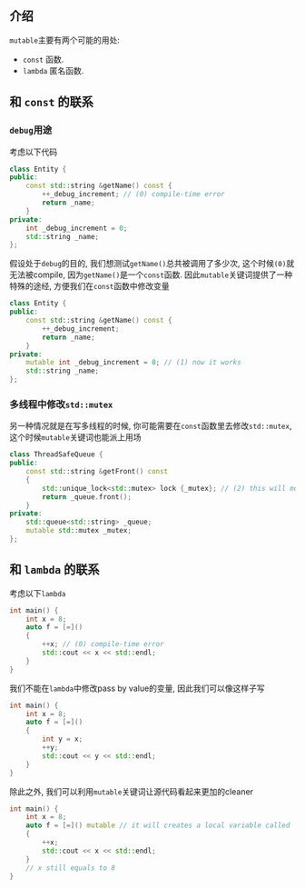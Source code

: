 ## 介绍

`mutable`主要有两个可能的用处:

* `const` 函数.
* `lambda` 匿名函数.

## 和 `const` 的联系

### `debug`用途

考虑以下代码

```cpp
class Entity {
public:
    const std::string &getName() const { 
        ++_debug_increment; // (0) compile-time error
        return _name; 
    }
private:
    int _debug_increment = 0;
    std::string _name;
};
```

假设处于`debug`的目的, 我们想测试`getName()`总共被调用了多少次, 这个时候`(0)`就无法被compile, 因为`getName()`是一个`const`函数. 因此`mutable`关键词提供了一种特殊的途经, 方便我们在`const`函数中修改变量

```cpp
class Entity {
public:
    const std::string &getName() const { 
        ++_debug_increment;
        return _name; 
    }
private:
    mutable int _debug_increment = 0; // (1) now it works
    std::string _name;
};
```

### 多线程中修改`std::mutex`

另一种情况就是在写多线程的时候, 你可能需要在`const`函数里去修改`std::mutex`, 这个时候`mutable`关键词也能派上用场

```cpp
class ThreadSafeQueue {
public:
    const std::string &getFront() const
    {
        std::unique_lock<std::mutex> lock {_mutex}; // (2) this will modify `_mutex`
        return _queue.front();
	}
private:
    std::queue<std::string> _queue;
    mutable std::mutex _mutex;
};
```

## 和 `lambda` 的联系

考虑以下`lambda`

```cpp
int main() {
	int x = 8;
    auto f = [=]()
    {
        ++x; // (0) compile-time error
        std::cout << x << std::endl;
    }
}
```

我们不能在`lambda`中修改pass by value的变量, 因此我们可以像这样子写

```cpp
int main() {
	int x = 8;
    auto f = [=]()
    {
        int y = x;
        ++y;
        std::cout << y << std::endl;
    }
}
```

除此之外, 我们可以利用`mutable`关键词让源代码看起来更加的cleaner

```cpp
int main() {
	int x = 8;
    auto f = [=]() mutable // it will creates a local variable called `x`
    {
        ++x;
        std::cout << x << std::endl;
    }
    // x still equals to 8
}
```

